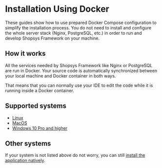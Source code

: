 # Installation Using Docker

These guides show how to use prepared Docker Compose configuration to simplify the installation process.
You do not need to install and configure the whole server stack (Nginx, PostgreSQL, etc.) in order to run and develop Shopsys Framework on your machine.

## How it works
All the services needed by Shopsys Framework like Nginx or PostgreSQL are run in Docker.
Your source code is automatically synchronized between your local machine and Docker container in both ways.

That means that you can normally use your IDE to edit the code while it is running inside a Docker container.

## Supported systems
- [Linux](./installation-using-docker-linux.md)
- [MacOS](./installation-using-docker-macos.md)
- [Windows 10 Pro and higher](./installation-using-docker-windows-10-pro-higher.md)

## Other systems
If your system is not listed above do not worry, you can still [install the application natively](../../introduction/native-installation-guide.md).
